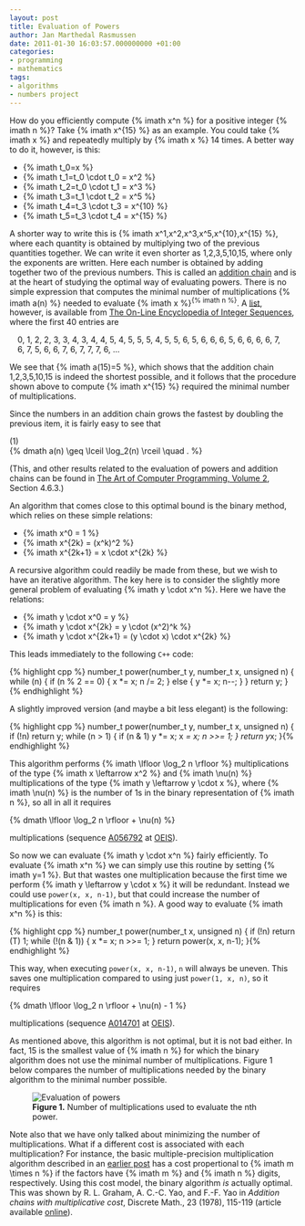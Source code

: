 ```yaml
---
layout: post
title: Evaluation of Powers
author: Jan Marthedal Rasmussen
date: 2011-01-30 16:03:57.000000000 +01:00
categories:
- programming
- mathematics
tags:
- algorithms
- numbers project
---
```

How do you efficiently compute {% imath x^n %} for a positive integer {% imath n %}? Take {% imath x^{15} %} as an example. You could take {% imath x %} and repeatedly multiply by {% imath x %} 14 times. A better way to do it, however, is this:<span></span>

*   {% imath t_0=x %}
*   {% imath t_1=t_0 \cdot t_0 = x^2 %}
*   {% imath t_2=t_0 \cdot t_1 = x^3 %}
*   {% imath t_3=t_1 \cdot t_2 = x^5 %}
*   {% imath t_4=t_3 \cdot t_3 = x^{10} %}
*   {% imath t_5=t_3 \cdot t_4 = x^{15} %}

A shorter way to write this is {% imath x^1,x^2,x^3,x^5,x^{10},x^{15} %}, where each quantity is obtained by multiplying two of the previous quantities together. We can write it even shorter as 1,2,3,5,10,15, where only the exponents are written. Here each number is obtained by adding together two of the previous numbers. This is called an [addition chain](http://en.wikipedia.org/wiki/Addition_chain) and is at the heart of studying the optimal way of evaluating powers. There is no simple expression that computes the minimal number of multiplications {% imath a(n) %} needed to evaluate {% imath x %}<sup>{% imath n %}</sup>. A [list](http://oeis.org/A003313), however, is available from [The On-Line Encyclopedia of Integer Sequences](http://oeis.org), where the first 40 entries are

<p style="padding: 0 1em;">0, 1, 2, 2, 3, 3, 4, 3, 4, 4, 5, 4, 5, 5, 5, 4, 5, 5, 6, 5, 6, 6, 6, 5, 6, 6, 6, 6, 7, 6, 7, 5, 6, 6, 7, 6, 7, 7, 7, 6, &#8230;</p>

We see that {% imath a(15)=5 %}, which shows that the addition chain 1,2,3,5,10,15 is indeed the shortest possible, and it follows that the procedure shown above to compute {% imath x^{15} %} required the minimal number of multiplications.

Since the numbers in an addition chain grows the fastest by doubling the previous item, it is fairly easy to see that

<div class="pull-right">(1)</div>
{% dmath a(n) \geq \lceil \log_2(n) \rceil \quad . %}

<div class="pull-right"><img src="{% bookcover taocp2 %}" alt=""><a href="{% amazon taocp2 %}"></a></div>

(This, and other results related to the evaluation of powers and addition chains can be found in <a href="{% amazon taocp2 %}">The Art of Computer Programming, Volume 2</a>, Section 4.6.3.)

An algorithm that comes close to this optimal bound is the binary method, which relies on these simple relations:

*   {% imath x^0 = 1 %}
*   {% imath x^{2k} = (x^k)^2 %}
*   {% imath x^{2k+1} = x \cdot x^{2k} %}

A recursive algorithm could readily be made from these, but we wish to have an iterative algorithm. The key here is to consider the slightly more general problem of evaluating {% imath y \cdot x^n %}. Here we have the relations:

*   {% imath y \cdot x^0 = y %}
*   {% imath y \cdot x^{2k} = y \cdot (x^2)^k %}
*   {% imath y \cdot x^{2k+1} = (y \cdot x) \cdot x^{2k} %}

This leads immediately to the following `C++` code:

{% highlight cpp %}
number_t power(number_t y, number_t x, unsigned n) {
  while (n) {
    if (n % 2 == 0) {
      x *= x;
      n /= 2;
    } else {
      y *= x;
      n--;
    }
  }
  return y;
}{% endhighlight %}

A slightly improved version (and maybe a bit less elegant) is the following:

{% highlight cpp %}
number_t power(number_t y, number_t x, unsigned n) {
  if (!n) return y;
  while (n > 1) {
    if (n & 1) y *= x;
    x *= x;
    n >>= 1;
  }
  return y*x;
}{% endhighlight %}

This algorithm performs {% imath \lfloor \log_2 n \rfloor %} multiplications of the type {% imath x \leftarrow x^2 %} and {% imath \nu(n) %} multiplications of the type {% imath y \leftarrow y \cdot x %}, where {% imath \nu(n) %} is the number of 1s in the binary representation of {% imath n %}, so all in all it requires

{% dmath \lfloor \log_2 n \rfloor + \nu(n) %}

multiplications (sequence [A056792](http://oeis.org/A056792) at [OEIS](http://oeis.org)).

So now we can evaluate {% imath y \cdot x^n %} fairly efficiently. To evaluate {% imath x^n %} we can simply use this routine by setting {% imath y=1 %}. But that wastes one multiplication because the first time we perform {% imath y \leftarrow y \cdot x %} it will be redundant. Instead we could use `power(x, x, n-1)`, but that could increase the number of multiplications for even {% imath n %}. A good way to evaluate {% imath x^n %} is this:

{% highlight cpp %}
number_t power(number_t x, unsigned n) {
  if (!n) return (T) 1;
  while (!(n & 1)) {
    x *= x;
    n >>= 1;
  }
  return power(x, x, n-1);
}{% endhighlight %}

This way, when executing `power(x, x, n-1)`, `n` will always be uneven. This saves one multiplication compared to using just `power(1, x, n)`, so it requires

{% dmath \lfloor \log_2 n \rfloor + \nu(n) - 1 %}

multiplications (sequence [A014701](http://oeis.org/A014701) at [OEIS](http://oeis.org)).

As mentioned above, this algorithm is not optimal, but it is not bad either. In fact, 15 is the smallest value of {% imath n %} for which the binary algorithm does not use the minimal number of multiplications. Figure 1 below compares the number of multiplications needed by the binary algorithm to the minimal number possible.

<figure>
  <img src="{{site.baseurl}}media/power.png" class="img-responsive" alt="Evaluation of powers">
  <figcaption><strong>Figure 1.</strong> Number of multiplications used to evaluate the nth power.</figcaption>
</figure>

Note also that we have only talked about minimizing the number of multiplications. What if a different cost is associated with each multiplication? For instance, the basic multiple-precision multiplication algorithm described in an [earlier post](/2009/07/implementing-multiple-precision-arithmetic-part-1.html) has a cost propertional to {% imath m \times n %} if the factors have {% imath m %} and {% imath n %} digits, respectively. Using this cost model, the binary algorithm *is* actually optimal. This was shown by R. L. Graham, A. C.-C. Yao, and F.-F. Yao in *Addition chains with multiplicative cost*, Discrete Math., 23 (1978), 115-119 (article available [online](http://www.math.ucsd.edu/~ronspubs/#78)).


